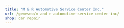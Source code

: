```yaml
---
title: "M & R Automotive Service Center Inc."
url: /geneseo/m-and-r-automotive-service-center-inc/
shop: car repair
---
```


